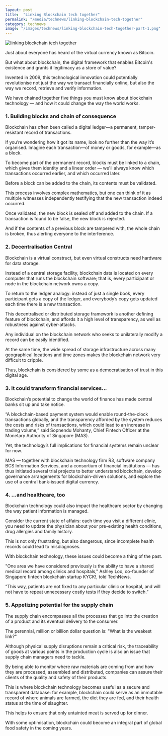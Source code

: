 ```yaml
---
layout: post
title:  "Linking Blockchain tech together"
permalink: "/media/technews/linking-blockchain-tech-together"
category: technews
image: "/images/technews/linking-blockchain-tech-together-part-1.png"
---
```


![linking blockchain tech together]({{site.baseurl}}/images/technews/linking-blockchain-tech-together-part-1.png)

Just about everyone has heard of the virtual currency known as Bitcoin.

But what about blockchain, the digital framework that enables Bitcoin's existence and grants it legitimacy as a store of value?

Invented in 2009, this technological innovation could potentially revolutionise not just the way we transact financially online, but also the way we record, retrieve and verify information.

We have chained together five things you must know about blockchain technology — and how it could change the way the world works.

### **1. Building blocks and chain of consequence**
Blockchain has often been called a digital ledger—a permanent, tamper-resistant record of transactions.

If you’re wondering how it got its name, look no further than the way it’s organised. Imagine each transaction—of money or goods, for example—as a block.

To become part of the permanent record, blocks must be linked to a chain, which gives them identity and a linear order — we'll always know which transactions occurred earlier, and which occurred later.

Before a block can be added to the chain, its contents must be validated.

This process involves complex mathematics, but one can think of it as multiple witnesses independently testifying that the new transaction indeed occurred.

Once validated, the new block is sealed off and added to the chain. If a transaction is found to be false, the new block is rejected.

And if the contents of a previous block are tampered with, the whole chain is broken, thus alerting everyone to the interference.

### **2. Decentralisation Central**
Blockchain is a virtual construct, but even virtual constructs need hardware for data storage.

Instead of a central storage facility, blockchain data is located on every computer that runs the blockchain software; that is, every participant or node in the blockchain network owns a copy.

To return to the ledger analogy: instead of just a single book, every participant gets a copy of the ledger, and everybody’s copy gets updated each time there is a new transaction.

This decentralised or distributed storage framework is another defining feature of blockchain, and affords it a high level of transparency, as well as robustness against cyber-attacks.

Any individual on the blockchain network who seeks to unilaterally modify a record can be easily identified.

At the same time, the wide spread of storage infrastructure across many geographical locations and time zones makes the blockchain network very difficult to cripple.

Thus, blockchain is considered by some as a democratisation of trust in this digital age.  

### **3. It could transform financial services...**
Blockchain’s potential to change the world of finance has made central banks sit up and take notice.

“A blockchain-based payment system would enable round-the-clock transactions globally, and the transparency afforded by the system reduces the costs and risks of transactions, which could lead to an increase in trading volume,” said Sopnendu Mohanty, Chief Fintech Officer at the Monetary Authority of Singapore (MAS).

Yet, the technology’s full implications for financial systems remain unclear for now.

MAS — together with blockchain technology firm R3, software company BCS Information Services, and a consortium of financial institutions — has thus initiated several trial projects to better understand blockchain, develop governance arrangements for blockchain-driven solutions, and explore the use of a central bank-issued digital currency.

### **4. ...and healthcare, too**
Blockchain technology could also impact the healthcare sector by changing the way patient information is managed.

Consider the current state of affairs: each time you visit a different clinic, you need to update the physician about your pre-existing health conditions, drug allergies and family history.

This is not only frustrating, but also dangerous, since incomplete health records could lead to misdiagnoses.

With blockchain technology, these issues could become a thing of the past.

"One area we have considered previously is the ability to have a shared medical record among clinics and hospitals," Ashley Loo, co-founder of Singapore fintech blockchain startup KYCK!, told TechNews.

“This way, patients are not fixed to any particular clinic or hospital, and will not have to repeat unnecessary costly tests if they decide to switch.”

### **5. Appetizing potential for the supply chain**
The supply chain encompasses all the processes that go into the creation of a product and its eventual delivery to the consumer.

The perennial, million or billion dollar question is: "What is the weakest link?"

Although physical supply disruptions remain a critical risk, the traceability of goods at various points in the production cycle is also an issue that supply chain managers need to tackle.

By being able to monitor where raw materials are coming from and how they are processed, assembled and distributed, companies can assure their clients of the quality and safety of their products.

This is where blockchain technology becomes useful as a secure and transparent database: for example, blockchain could serve as an immutable record of where animals are farmed, the diet they are fed, and their health status at the time of slaughter.

This helps to ensure that only untainted meat is served up for dinner.

With some optimisation, blockchain could become an integral part of global food safety in the coming years.
